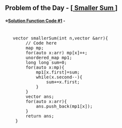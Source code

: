 ## Problem of the Day - [<a href="https://practice.geeksforgeeks.org/problems/5877fde1c8e1029658845cd4bc94066ac1d4b09b/1"> Smaller Sum </a>]


#### ⭐<ins>Solution Function Code #1</ins> -
<pre>

   vector<long long> smallerSum(int n,vector<int> &arr){
        // Code here
        map<long long,long long> mp;
        for(auto x:arr) mp[x]++;
        unordered_map<long long,long long> mp1;
        long long sum=0;
        for(auto x:mp){
            mp1[x.first]=sum;
            while(x.second--){
                sum+=x.first;
            }
        }
        vector<long long> ans;
        for(auto x:arr){
            ans.push_back(mp1[x]);
        }
        return ans;
    }
</pre>
